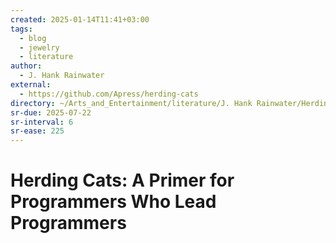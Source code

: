 ```yaml
---
created: 2025-01-14T11:41+03:00
tags:
  - blog
  - jewelry
  - literature
author:
  - J. Hank Rainwater
external:
  - https://github.com/Apress/herding-cats
directory: ~/Arts_and_Entertainment/literature/J. Hank Rainwater/Herding Cats_ A Primer for Programmers Who Lead Programmers (2374)/
sr-due: 2025-07-22
sr-interval: 6
sr-ease: 225
---
```


# Herding Cats: A Primer for Programmers Who Lead Programmers
